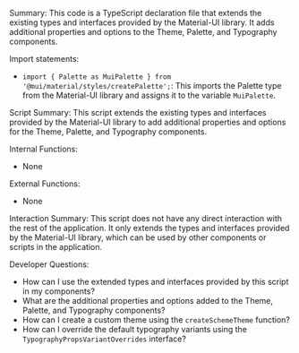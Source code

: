 Summary:
This code is a TypeScript declaration file that extends the existing types and interfaces provided by the Material-UI library. It adds additional properties and options to the Theme, Palette, and Typography components.

Import statements:
- `import { Palette as MuiPalette } from '@mui/material/styles/createPalette';`: This imports the Palette type from the Material-UI library and assigns it to the variable `MuiPalette`.

Script Summary:
This script extends the existing types and interfaces provided by the Material-UI library to add additional properties and options for the Theme, Palette, and Typography components.

Internal Functions:
- None

External Functions:
- None

Interaction Summary:
This script does not have any direct interaction with the rest of the application. It only extends the types and interfaces provided by the Material-UI library, which can be used by other components or scripts in the application.

Developer Questions:
- How can I use the extended types and interfaces provided by this script in my components?
- What are the additional properties and options added to the Theme, Palette, and Typography components?
- How can I create a custom theme using the `createSchemeTheme` function?
- How can I override the default typography variants using the `TypographyPropsVariantOverrides` interface?
